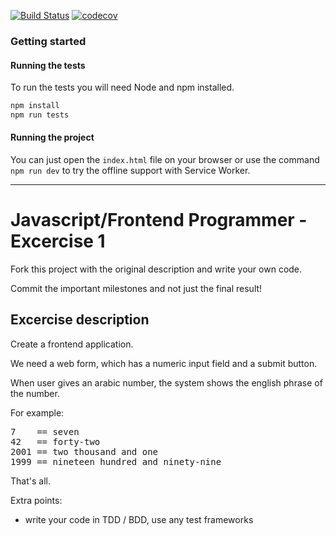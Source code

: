 [![Build Status](https://travis-ci.org/murielsilveira/assessment.svg?branch=muriel-silveira)](https://travis-ci.org/murielsilveira/assessment) [![codecov](https://codecov.io/gh/murielsilveira/assessment/branch/muriel-silveira/graph/badge.svg)](https://codecov.io/gh/murielsilveira/assessment)


### Getting started

#### Running the tests

To run the tests you will need Node and npm installed.

```bash
npm install
npm run tests
```

#### Running the project

You can just open the `index.html` file on your browser or use the command `npm run dev` to try the offline support with Service Worker.


---

Javascript/Frontend Programmer - Excercise 1
=============================

Fork this project with the original description and write your own code.

Commit the important milestones and not just the final result!


Excercise description
--------------------

Create a frontend application.

We need a web form, which has a numeric input field and a submit button.

When user gives an arabic number, the system shows the english phrase of the number.

For example:
<pre>
7    == seven
42   == forty-two
2001 == two thousand and one
1999 == nineteen hundred and ninety-nine
</pre>

That's all.

Extra points:

* write your code in TDD / BDD, use any test frameworks
